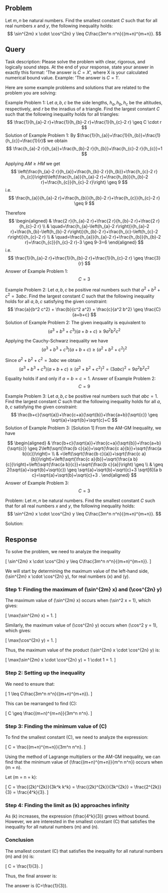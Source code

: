 ## Problem

Let $m, n$ be natural numbers. Find the smallest constant $C$ such that for all real numbers $x$ and $y$, the following inequality holds:
$$
\sin^{2m} x \cdot \cos^{2n} y \leq C\frac{3m^n n^n}{(m+n)^{m+n}}.
$$

## Query

Task description: Please solve the problem with clear, rigorous, and logically sound steps. At the end of your response, state your answer in exactly this format: 'The answer is $C=X$', where X is your calculated numerical bound value. Example: 'The answer is $C=1$'.

Here are some example problems and solutions that are related to the problem you are solving:

Example Problem 1: Let $a, b, c$ be the side lengths, $h_{a}, h_{b}, h_{c}$ be the altitudes, respectively, and $r$ be the inradius of a triangle. Find the largest constant $C$ such that the following inequality holds for all triangles:
$$
\frac{1}{h_{a}-2 r}+\frac{1}{h_{b}-2 r}+\frac{1}{h_{c}-2 r} \geq C \cdot r
$$
Solution of Example Problem 1: By $\frac{1}{h_{a}}+\frac{1}{h_{b}}+\frac{1}{h_{c}}=\frac{1}{r}$ we obtain
$$
\frac{h_{a}-2 r}{h_{a}}+\frac{h_{b}-2 r}{h_{b}}+\frac{h_{c}-2 r}{h_{c}}=1
$$

Applying $A M \geq H M$ we get
$$
\left(\frac{h_{a}-2 r}{h_{a}}+\frac{h_{b}-2 r}{h_{b}}+\frac{h_{c}-2 r}{h_{c}}\right)\left(\frac{h_{a}}{h_{a}-2 r}+\frac{h_{b}}{h_{b}-2 r}+\frac{h_{c}}{h_{c}-2 r}\right) \geq 9
$$
i.e.
$$
\frac{h_{a}}{h_{a}-2 r}+\frac{h_{b}}{h_{b}-2 r}+\frac{h_{c}}{h_{c}-2 r} \geq 9
$$

Therefore
$$
\begin{aligned}
& \frac{2 r}{h_{a}-2 r}+\frac{2 r}{h_{b}-2 r}+\frac{2 r}{h_{c}-2 r} \\
& \quad=\frac{h_{a}-\left(h_{a}-2 r\right)}{h_{a}-2 r}+\frac{h_{b}-\left(h_{b}-2 r\right)}{h_{b}-2 r}+\frac{h_{c}-\left(h_{c}-2 r\right)}{h_{c}-2 r} \\
& \quad=\frac{h_{a}}{h_{a}-2 r}+\frac{h_{b}}{h_{b}-2 r}+\frac{h_{c}}{h_{c}-2 r}-3 \geq 9-3=6
\end{aligned}
$$
i.e.
$$
\frac{1}{h_{a}-2 r}+\frac{1}{h_{b}-2 r}+\frac{1}{h_{c}-2 r} \geq \frac{3}{r}
$$
Answer of Example Problem 1: $$C = 3$$

Example Problem 2: Let $a, b, c$ be positive real numbers such that $a^2 + b^2 + c^2 = 3abc$. Find the largest constant $C$ such that the following inequality holds for all $a, b, c$ satisfying the given constraint:
$$
\frac{a}{b^2 c^2} + \frac{b}{c^2 a^2} + \frac{c}{a^2 b^2} \geq \frac{C}{a+b+c}
$$
Solution of Example Problem 2: The given inequality is equivalent to
$$
\left(a^{3}+b^{3}+c^{3}\right)(a+b+c) \geq 9 a^{2} b^{2} c^{2}
$$

Applying the Cauchy-Schwarz inequality we have
$$
\left(a^{3}+b^{3}+c^{3}\right)(a+b+c) \geq\left(a^{2}+b^{2}+c^{2}\right)^{2}
$$

Since $a^{2}+b^{2}+c^{2}=3 a b c$ we obtain
$$
\left(a^{3}+b^{3}+c^{3}\right)(a+b+c) \geq\left(a^{2}+b^{2}+c^{2}\right)^{2}=(3 a b c)^{2}=9 a^{2} b^{2} c^{2}
$$

Equality holds if and only if $a=b=c=1$.
Answer of Example Problem 2: $$C = 9$$

Example Problem 3: Let $a, b, c$ be positive real numbers such that $a b c = 1$. Find the largest constant $C$ such that the following inequality holds for all $a, b, c$ satisfying the given constraint:
$$
\frac{b+c}{\sqrt{a}}+\frac{c+a}{\sqrt{b}}+\frac{a+b}{\sqrt{c}} \geq \sqrt{a}+\sqrt{b}+\sqrt{c}+C
$$
Solution of Example Problem 3: [Solution 1]
From the AM-GM Inequality, we have

$$
\begin{aligned}
& \frac{b+c}{\sqrt{a}}+\frac{c+a}{\sqrt{b}}+\frac{a+b}{\sqrt{c}} \geq 2\left(\sqrt{\frac{b c}{a}}+\sqrt{\frac{c a}{b}}+\sqrt{\frac{a b}{c}}\right)= \\
& =\left(\sqrt{\frac{b c}{a}}+\sqrt{\frac{c a}{b}}\right)+\left(\sqrt{\frac{c a}{b}}+\sqrt{\frac{a b}{c}}\right)+\left(\sqrt{\frac{a b}{c}}+\sqrt{\frac{b c}{a}}\right) \geq \\
& \geq 2(\sqrt{a}+\sqrt{b}+\sqrt{c}) \geq \sqrt{a}+\sqrt{b}+\sqrt{c}+3 \sqrt[6]{a b c}=\sqrt{a}+\sqrt{b}+\sqrt{c}+3 .
\end{aligned}
$$
Answer of Example Problem 3: $$C = 3$$


Problem: Let $m, n$ be natural numbers. Find the smallest constant $C$ such that for all real numbers $x$ and $y$, the following inequality holds:
$$
\sin^{2m} x \cdot \cos^{2n} y \leq C\frac{3m^n n^n}{(m+n)^{m+n}}.
$$

Solution:

## Response

To solve the problem, we need to analyze the inequality 

\[
\sin^{2m} x \cdot \cos^{2n} y \leq C\frac{3m^n n^n}{(m+n)^{m+n}}.
\]

We will start by determining the maximum value of the left-hand side, \(\sin^{2m} x \cdot \cos^{2n} y\), for real numbers \(x\) and \(y\).

### Step 1: Finding the maximum of \(\sin^{2m} x\) and \(\cos^{2n} y\)

The maximum value of \(\sin^{2m} x\) occurs when \(\sin^2 x = 1\), which gives:

\[
\max(\sin^{2m} x) = 1.
\]

Similarly, the maximum value of \(\cos^{2n} y\) occurs when \(\cos^2 y = 1\), which gives:

\[
\max(\cos^{2n} y) = 1.
\]

Thus, the maximum value of the product \(\sin^{2m} x \cdot \cos^{2n} y\) is:

\[
\max(\sin^{2m} x \cdot \cos^{2n} y) = 1 \cdot 1 = 1.
\]

### Step 2: Setting up the inequality

We need to ensure that:

\[
1 \leq C\frac{3m^n n^n}{(m+n)^{m+n}}.
\]

This can be rearranged to find \(C\):

\[
C \geq \frac{(m+n)^{m+n}}{3m^n n^n}.
\]

### Step 3: Finding the minimum value of \(C\)

To find the smallest constant \(C\), we need to analyze the expression:

\[
C = \frac{(m+n)^{m+n}}{3m^n n^n}.
\]

Using the method of Lagrange multipliers or the AM-GM inequality, we can find that the minimum value of \(\frac{(m+n)^{m+n}}{m^n n^n}\) occurs when \(m = n\). 

Let \(m = n = k\):

\[
C = \frac{(2k)^{2k}}{3k^k k^k} = \frac{(2k)^{2k}}{3k^{2k}} = \frac{2^{2k}}{3} = \frac{4^k}{3}.
\]

### Step 4: Finding the limit as \(k\) approaches infinity

As \(k\) increases, the expression \(\frac{4^k}{3}\) grows without bound. However, we are interested in the smallest constant \(C\) that satisfies the inequality for all natural numbers \(m\) and \(n\).

### Conclusion

The smallest constant \(C\) that satisfies the inequality for all natural numbers \(m\) and \(n\) is:

\[
C = \frac{1}{3}.
\]

Thus, the final answer is:

The answer is \(C=\frac{1}{3}\).
